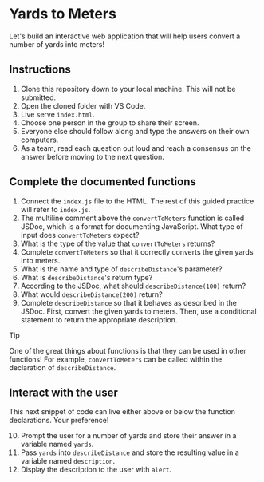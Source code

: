 # Yards to Meters

Let's build an interactive web application that will help users convert a number of yards into meters!

## Instructions

1. Clone this repository down to your local machine. This will not be submitted.
2. Open the cloned folder with VS Code.
3. Live serve `index.html`.
4. Choose one person in the group to share their screen.
5. Everyone else should follow along and type the answers on their own computers.
6. As a team, read each question out loud and reach a consensus on the answer before moving to the next question.

## Complete the documented functions

1. Connect the `index.js` file to the HTML. The rest of this guided practice will refer to `index.js`.
2. The multiline comment above the `convertToMeters` function is called JSDoc, which is a format for documenting JavaScript. What type of input does `convertToMeters` expect?
3. What is the type of the value that `convertToMeters` returns?
4. Complete `convertToMeters` so that it correctly converts the given yards into meters.
5. What is the name and type of `describeDistance`'s parameter?
6. What is `describeDistance`'s return type?
7. According to the JSDoc, what should `describeDistance(100)` return?
8. What would `describeDistance(200)` return?
9. Complete `describeDistance` so that it behaves as described in the JSDoc. First, convert the given yards to meters. Then, use a conditional statement to return the appropriate description.

> [!TIP]
>
> One of the great things about functions is that they can be used in other functions! For example, `convertToMeters` can be called within the declaration of `describeDistance`.

## Interact with the user

This next snippet of code can live either above or below the function declarations. Your preference!

10. Prompt the user for a number of yards and store their answer in a variable named `yards`.
11. Pass `yards` into `describeDistance` and store the resulting value in a variable named `description`.
12. Display the description to the user with `alert`.
